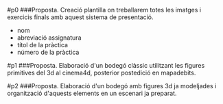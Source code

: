 #p0
###Proposta.
Creació plantilla on treballarem totes les imatges i exercicis finals amb aquest sistema de presentació.
* nom
* abreviació assignatura
* títol de la pràctica
* número de la pràctica

#p1
###Proposta.
Elaboració d'un bodegó clàssic utilitzant les figures primitives del 3d al cinema4d, posterior postedició en mapadebits.

#p2
###Proposta.
Elaboració d'un bodegó amb figures 3d ja modeljades i organització d'aquests elements en un escenari ja preparat.

